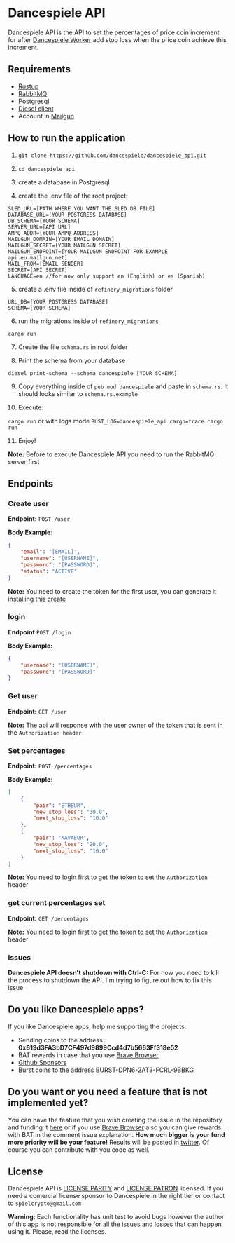 # Dancespiele API

Dancespiele API is the API to set the percentages of price coin increment for after [Dancespiele Worker](https://github.com/dancespiele/dancaspiele_worker) add stop loss when the price coin achieve this increment.

## Requirements

* [Rustup](https://rustup.rs/)
* [RabbitMQ](https://www.rabbitmq.com/)
* [Postgresql](https://www.postgresql.org/)
* [Diesel client](https://diesel.rs/)
* Account in [Mailgun](https://www.mailgun.com/)

## How to run the application

1. `git clone https://github.com/dancespiele/dancespiele_api.git`

2. `cd dancespiele_api`

3. create a database in Postgresql

4. create the .env file of the root project:

```
SLED_URL=[PATH WHERE YOU WANT THE SLED DB FILE]
DATABASE_URL=[YOUR POSTGRESS DATABASE]
DB_SCHEMA=[YOUR SCHEMA]
SERVER_URL=[API URL]
AMPQ_ADDR=[YOUR AMPQ ADDRESS]
MAILGUN_DOMAIN=[YOUR EMAIL DOMAIN]
MAILGUN_SECRET=[YOUR MAILGUN SECRET]
MAILGUN_ENDPOINT=[YOUR MAILGUN ENDPOINT FOR EXAMPLE api.eu.mailgun.net]
MAIL_FROM=[EMAIL SENDER]
SECRET=[API SECRET]
LANGUAGE=en //for now only support en (English) or es (Spanish)
```

5. create a .env file inside of `refinery_migrations` folder

```
URL_DB=[YOUR POSTGRESS DATABASE]
SCHEMA=[YOUR SCHEMA]
```

6. run the migrations inside of `refinery_migrations`

`cargo run`

7. Create the file `schema.rs` in root folder

8. Print the schema from your database

`diesel print-schema --schema dancespiele [YOUR SCHEMA]`

9. Copy everything inside of `pub mod dancespiele` and paste in `schema.rs`.
It should looks similar to `schema.rs.example`

10. Execute:

`cargo run` or with logs mode `RUST_LOG=dancespiele_api cargo=trace cargo run`

11. Enjoy!

**Note:** Before to execute Dancespiele API you need to run the RabbitMQ server first

## Endpoints

### Create user

**Endpoint:** `POST /user`

**Body Example**:

```json
{
    "email": "[EMAIL]",
    "username": "[USERNAME]",
    "password": "[PASSWORD]",
    "status": "ACTIVE"
}
```

**Note:** You need to create the token for the first user, you can generate it installing this [create](https://github.com/dancespiele/token_generator)

### login

**Endpoint** `POST /login`

**Body Example:**

```json
{
    "username": "[USERNAME]",
    "password": "[PASSWORD]"
}
```

### Get user

**Endpoint:** `GET /user`

**Note:** The api will response with the user owner of the token that is sent in the `Authorization header`

### Set percentages

**Endpoint:** `POST /percentages`

**Body Example**:

```json
[
    {
        "pair": "ETHEUR",
        "new_stop_loss": "30.0",
        "next_stop_loss": "10.0"
    },
    {
        "pair": "KAVAEUR",
        "new_stop_loss": "20.0",
        "next_stop_loss": "10.0"
    }
]
```

**Note:** You need to login first to get the token to set the `Authorization` header

### get current percentages set

**Endpoint:** `GET /percentages`

**Note:** You need to login first to get the token to set the `Authorization` header

### Issues

**Dancespiele API doesn't shutdown with Ctrl-C:** For now you need to kill the process to shutdown the API. I'm trying to figure out how to fix this issue

## Do you like Dancespiele apps?
If you like Dancespiele apps, help me supporting the projects:
- Sending coins to the address **0x619d3FA3bD7CF497d9899Ccd4d7b5663Ff318e52**
- BAT rewards in case that you use [Brave Browser](https://brave.com/)
- [Github Sponsors](https://github.com/sponsors/dancespiele)
- Burst coins to the address BURST-DPN6-2AT3-FCRL-9BBKG

## Do you want or you need a feature that is not implemented yet?

You can have the feature that you wish creating the issue in the repository and funding it [here](https://issuehunt.io/r/dancespiele/dancespiele_api?tab=idle) or if you use [Brave Browser](https://brave.com/) also you can give rewards with BAT in the comment issue explanation.
**How much bigger is your fund more priority will be your feature!** Results will be posted in [twitter](https://twitter.com/spielcrypto).
Of course you can contribute with you code as well.

## License
Dancespiele API is [LICENSE PARITY](LICENSE-PARITY.md) and [LICENSE PATRON](LICENSE-PATRON.md) licensed. If you need a comercial license sponsor to Dancespiele in the right tier or contact to `spielcrypto@gmail.com`

**Warning:** Each functionality has unit test to avoid bugs however the author of this app is not responsible for all the issues and losses that can happen using it. Please, read the licenses.

